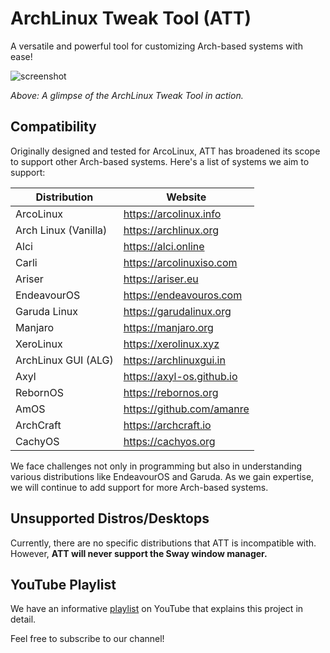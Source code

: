 # ArchLinux Tweak Tool (ATT)

A versatile and powerful tool for customizing Arch-based systems with ease!

![screenshot](https://user-images.githubusercontent.com/36679406/202098693-3a94fa43-7916-42ba-9c1c-a4c7ecaff306.png)

*Above: A glimpse of the ArchLinux Tweak Tool in action.*

## Compatibility

Originally designed and tested for ArcoLinux, ATT has broadened its scope to support other Arch-based systems. Here's a list of systems we aim to support:

| Distribution          | Website                    |
|-----------------------|----------------------------|
| ArcoLinux             | https://arcolinux.info     |
| Arch Linux (Vanilla)  | https://archlinux.org      |
| Alci                  | https://alci.online        |
| Carli                 | https://arcolinuxiso.com   |
| Ariser                | https://ariser.eu          |
| EndeavourOS           | https://endeavouros.com    |
| Garuda Linux          | https://garudalinux.org    |
| Manjaro               | https://manjaro.org        |
| XeroLinux             | https://xerolinux.xyz      |
| ArchLinux GUI (ALG)   | https://archlinuxgui.in    |
| Axyl                  | https://axyl-os.github.io  |
| RebornOS              | https://rebornos.org       |
| AmOS                  | https://github.com/amanre  |
| ArchCraft             | https://archcraft.io       |
| CachyOS               | https://cachyos.org        |

We face challenges not only in programming but also in understanding various distributions like EndeavourOS and Garuda. As we gain expertise, we will continue to add support for more Arch-based systems.

## Unsupported Distros/Desktops

Currently, there are no specific distributions that ATT is incompatible with. However, **ATT will never support the Sway window manager.**

## YouTube Playlist

We have an informative [playlist](https://www.youtube.com/playlist?list=PLlloYVGq5pS5nvFc_LYRE82Gh3XWA6rVH) on YouTube that explains this project in detail.

Feel free to subscribe to our channel!
